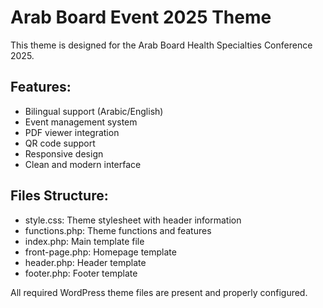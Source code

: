 # Arab Board Event 2025 Theme

This theme is designed for the Arab Board Health Specialties Conference 2025.

## Features:
- Bilingual support (Arabic/English)
- Event management system
- PDF viewer integration
- QR code support
- Responsive design
- Clean and modern interface

## Files Structure:
- style.css: Theme stylesheet with header information
- functions.php: Theme functions and features
- index.php: Main template file
- front-page.php: Homepage template
- header.php: Header template
- footer.php: Footer template

All required WordPress theme files are present and properly configured.